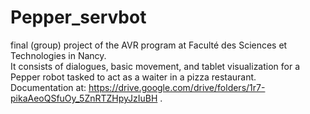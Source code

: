 # Pepper_servbot

final (group) project of the AVR program at Faculté des Sciences et Technologies in Nancy.  
It consists of dialogues, basic movement, and tablet visualization for a Pepper robot tasked to act as a waiter in a pizza restaurant.  
Documentation at: https://drive.google.com/drive/folders/1r7-pikaAeoQSfuOy_5ZnRTZHpyJzIuBH .
